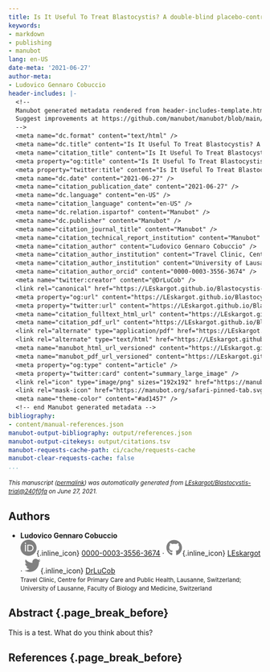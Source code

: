 ```yaml
---
title: Is It Useful To Treat Blastocystis? A double-blind placebo-controlled randomized trial.
keywords:
- markdown
- publishing
- manubot
lang: en-US
date-meta: '2021-06-27'
author-meta:
- Ludovico Gennaro Cobuccio
header-includes: |-
  <!--
  Manubot generated metadata rendered from header-includes-template.html.
  Suggest improvements at https://github.com/manubot/manubot/blob/main/manubot/process/header-includes-template.html
  -->
  <meta name="dc.format" content="text/html" />
  <meta name="dc.title" content="Is It Useful To Treat Blastocystis? A double-blind placebo-controlled randomized trial." />
  <meta name="citation_title" content="Is It Useful To Treat Blastocystis? A double-blind placebo-controlled randomized trial." />
  <meta property="og:title" content="Is It Useful To Treat Blastocystis? A double-blind placebo-controlled randomized trial." />
  <meta property="twitter:title" content="Is It Useful To Treat Blastocystis? A double-blind placebo-controlled randomized trial." />
  <meta name="dc.date" content="2021-06-27" />
  <meta name="citation_publication_date" content="2021-06-27" />
  <meta name="dc.language" content="en-US" />
  <meta name="citation_language" content="en-US" />
  <meta name="dc.relation.ispartof" content="Manubot" />
  <meta name="dc.publisher" content="Manubot" />
  <meta name="citation_journal_title" content="Manubot" />
  <meta name="citation_technical_report_institution" content="Manubot" />
  <meta name="citation_author" content="Ludovico Gennaro Cobuccio" />
  <meta name="citation_author_institution" content="Travel Clinic, Centre for Primary Care and Public Health, Lausanne, Switzerland" />
  <meta name="citation_author_institution" content="University of Lausanne, Faculty of Biology and Medicine, Switzerland" />
  <meta name="citation_author_orcid" content="0000-0003-3556-3674" />
  <meta name="twitter:creator" content="@DrLuCob" />
  <link rel="canonical" href="https://LEskargot.github.io/Blastocystis-trial/" />
  <meta property="og:url" content="https://LEskargot.github.io/Blastocystis-trial/" />
  <meta property="twitter:url" content="https://LEskargot.github.io/Blastocystis-trial/" />
  <meta name="citation_fulltext_html_url" content="https://LEskargot.github.io/Blastocystis-trial/" />
  <meta name="citation_pdf_url" content="https://LEskargot.github.io/Blastocystis-trial/manuscript.pdf" />
  <link rel="alternate" type="application/pdf" href="https://LEskargot.github.io/Blastocystis-trial/manuscript.pdf" />
  <link rel="alternate" type="text/html" href="https://LEskargot.github.io/Blastocystis-trial/v/240f0fa09309f3bf2c0671f9116b499508dc0c3f/" />
  <meta name="manubot_html_url_versioned" content="https://LEskargot.github.io/Blastocystis-trial/v/240f0fa09309f3bf2c0671f9116b499508dc0c3f/" />
  <meta name="manubot_pdf_url_versioned" content="https://LEskargot.github.io/Blastocystis-trial/v/240f0fa09309f3bf2c0671f9116b499508dc0c3f/manuscript.pdf" />
  <meta property="og:type" content="article" />
  <meta property="twitter:card" content="summary_large_image" />
  <link rel="icon" type="image/png" sizes="192x192" href="https://manubot.org/favicon-192x192.png" />
  <link rel="mask-icon" href="https://manubot.org/safari-pinned-tab.svg" color="#ad1457" />
  <meta name="theme-color" content="#ad1457" />
  <!-- end Manubot generated metadata -->
bibliography:
- content/manual-references.json
manubot-output-bibliography: output/references.json
manubot-output-citekeys: output/citations.tsv
manubot-requests-cache-path: ci/cache/requests-cache
manubot-clear-requests-cache: false
...
```







<small><em>
This manuscript
([permalink](https://LEskargot.github.io/Blastocystis-trial/v/240f0fa09309f3bf2c0671f9116b499508dc0c3f/))
was automatically generated
from [LEskargot/Blastocystis-trial@240f0fa](https://github.com/LEskargot/Blastocystis-trial/tree/240f0fa09309f3bf2c0671f9116b499508dc0c3f)
on June 27, 2021.
</em></small>

## Authors



+ **Ludovico Gennaro Cobuccio**<br>
    ![ORCID icon](images/orcid.svg){.inline_icon}
    [0000-0003-3556-3674](https://orcid.org/0000-0003-3556-3674)
    · ![GitHub icon](images/github.svg){.inline_icon}
    [LEskargot](https://github.com/LEskargot)
    · ![Twitter icon](images/twitter.svg){.inline_icon}
    [DrLuCob](https://twitter.com/DrLuCob)<br>
  <small>
     Travel Clinic, Centre for Primary Care and Public Health, Lausanne, Switzerland; University of Lausanne, Faculty of Biology and Medicine, Switzerland
  </small>



## Abstract {.page_break_before}


This is a test.
What do you think about this?


## References {.page_break_before}

<!-- Explicitly insert bibliography here -->
<div id="refs"></div>
